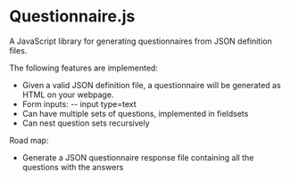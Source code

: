 # Questionnaire.js

A JavaScript library for generating questionnaires from JSON definition files.

The following features are implemented:

- Given a valid JSON definition file, a questionnaire will be generated as HTML on your webpage.
- Form inputs: 
  -- input type=text
- Can have multiple sets of questions, implemented in fieldsets
- Can nest question sets recursively 

Road map:

- Generate a JSON questionnaire response file containing all the questions with the answers

